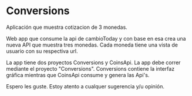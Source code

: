 # Conversions
Aplicación que muestra cotizacion de 3 monedas.

Web app que consume la api de cambioToday y con base en esa crea una nueva API que muestra tres monedas. Cada moneda tiene una vista de usuario
con su respectiva url.

La app tiene dos proyectos Conversions y CoinsApi. La app debe correr mediante el proyecto "Conversions".
Conversions contiene la interfaz gráfica mientras que CoinsApi consume y genera las Api's.

Espero les guste. Estoy atento a cualquer sugerencia y/u opinión.
